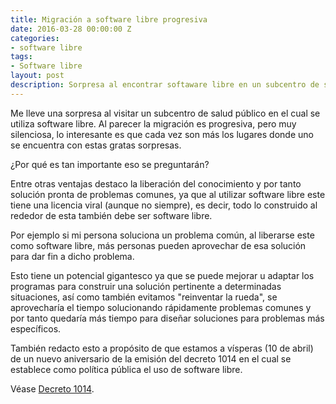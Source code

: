 ```yaml
---
title: Migración a software libre progresiva
date: 2016-03-28 00:00:00 Z
categories:
- software libre
tags:
- Software libre
layout: post
description: Sorpresa al encontrar softaware libre en un subcentro de salud público
---
```


Me lleve una sorpresa al visitar un subcentro de salud público en el cual se utiliza software libre. Al parecer la migración es progresiva, pero muy silenciosa, lo interesante es que cada vez son más los lugares donde uno se encuentra con estas gratas sorpresas.

¿Por qué es tan importante eso se preguntarán?

Entre otras ventajas destaco la liberación del conocimiento y por tanto solución pronta de problemas comunes, ya que al utilizar software libre este tiene una licencia viral (aunque no siempre), es decir, todo lo construido al rededor de esta también debe ser software libre.

Por ejemplo si mi persona soluciona un problema común, al liberarse este como software libre, más personas pueden aprovechar de esa solución para dar fin a dicho problema.

Esto tiene un potencial gigantesco ya que se puede mejorar u adaptar los programas para construir una solución pertinente a determinadas situaciones, así como también evitamos "reinventar la rueda", se aprovecharía el tiempo solucionando rápidamente problemas comunes y por tanto quedaría más tiempo para diseñar soluciones para problemas más específicos.

También redacto esto a propósito de que estamos a vísperas (10 de abril) de un nuevo aniversario de la emisión del decreto 1014 en el cual se establece como política pública el uso de software libre.

Véase [Decreto 1014](http://administracionpublica.gob.ec/wp-content/uploads/downloads/2014/06/DecretoEjecutivo1014.pdf).
